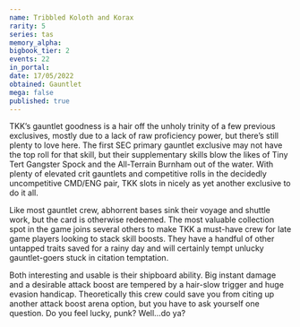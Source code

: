 ```yaml
---
name: Tribbled Koloth and Korax
rarity: 5
series: tas
memory_alpha:
bigbook_tier: 2
events: 22
in_portal:
date: 17/05/2022
obtained: Gauntlet
mega: false
published: true
---
```


TKK’s gauntlet goodness is a hair off the unholy trinity of a few previous exclusives, mostly due to a lack of raw proficiency power, but there’s still plenty to love here. The first SEC primary gauntlet exclusive may not have the top roll for that skill, but their supplementary skills blow the likes of Tiny Tert Gangster Spock and the All-Terrain Burnham out of the water. With plenty of elevated crit gauntlets and competitive rolls in the decidedly uncompetitive CMD/ENG pair, TKK slots in nicely as yet another exclusive to do it all.

Like most gauntlet crew, abhorrent bases sink their voyage and shuttle work, but the card is otherwise redeemed. The most valuable collection spot in the game joins several others to make TKK a must-have crew for late game players looking to stack skill boosts. They have a handful of other untapped traits saved for a rainy day and will certainly tempt unlucky gauntlet-goers stuck in citation temptation.

Both interesting and usable is their shipboard ability. Big instant damage and a desirable attack boost are tempered by a hair-slow trigger and huge evasion handicap. Theoretically this crew could save you from citing up another attack boost arena option, but you have to ask yourself one question. Do you feel lucky, punk? Well…do ya?
